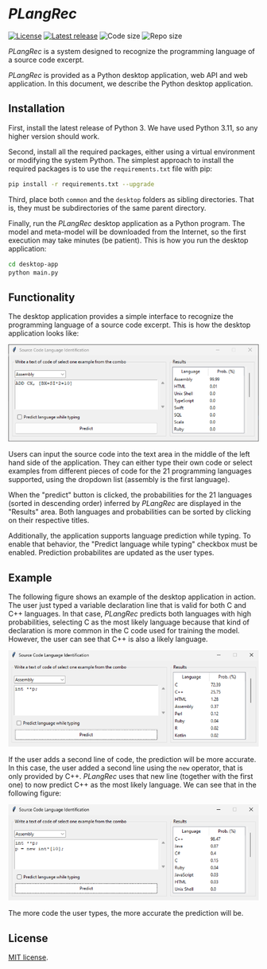 # *PLangRec*

[![License](https://img.shields.io/github/license/computationalreflection/plangrec)](LICENSE) 
[![Latest release](https://img.shields.io/github/v/release/computationalreflection/plangrec?include_prereleases)](https://github.com/ComputationalReflection/PLangRec/releases)
<img alt="Code size" src="https://img.shields.io/github/languages/code-size/ComputationalReflection/PLangRec">
<img alt="Repo size" src="https://img.shields.io/github/repo-size/ComputationalReflection/PLangRec">

*PLangRec* is a system designed to recognize the programming language of a source code excerpt. 

*PLangRec* is provided as a Python desktop application, web API and web application.
In this document, we describe the Python desktop application.

## Installation

First, install the latest release of Python 3. We have used Python 3.11, so any higher version should work. 

Second, install all the required packages, either using a virtual environment or modifying the system Python.
The simplest approach to install the required packages is to use the `requirements.txt` file with pip:

``` bash
pip install -r requirements.txt --upgrade
``` 

Third, place both `common` and the `desktop` folders as sibling directories. 
That is, they must be subdirectories of the same parent directory.

Finally, run the *PLangRec* desktop application as a Python program. 
The model and meta-model will be downloaded from the Internet, 
so the first execution may take minutes (be patient). 
This is how you run the desktop application:

``` bash
cd desktop-app
python main.py
``` 

## Functionality

The desktop application provides a simple interface to recognize the programming language of a source code excerpt.
This is how the desktop application looks like:

![Desktop application screenshot](img/desktop-app.png)

Users can input the source code into the text area in the middle of the left hand side of the application.
They can either type their own code or select examples from different pieces of code 
for the 21 programming languages supported, using the dropdown list (assembly is the first language). 

When the "predict" button is clicked, the probabilities for the 21 languages 
(sorted in descending order) inferred by *PLangRec* are displayed in the "Results" area. 
Both languages and probabilities can be sorted by clicking on their respective titles. 

Additionally, the application supports language prediction while typing.
To enable that behavior, the "Predict language while typing" checkbox
must be enabled. Prediction probabilites are updated as the user types.

## Example

The following figure shows an example of the desktop application in action.
The user just typed a variable declaration line that is valid for both C and C++ languages.
In that case, *PLangRec* predicts both languages with high probabilities, 
selecting C as the most likely language because that kind of declaration is more common in the C
code used for training the model. However, the user can see that C++ is also a likely language.

![Desktop application example 1](img/desktop-example-1.png)

If the user adds a second line of code, the prediction will be more accurate.
In this case, the user added a second line using the `new` operator, that is only provided
by C++. *PLangRec* uses that new line (together with the first one) to now predict C++ 
as the most likely language. We can see that in the following figure:


![Desktop application example 2](img/desktop-example-2.png)


The more code the user types, the more accurate the prediction will be.


## License

[MIT license](LICENSE).

